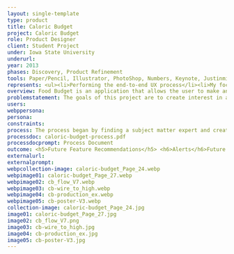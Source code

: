 ```yaml
---
layout: single-template
type: product
title: Caloric Budget
project: Caloric Budget
role: Product Designer
client: Student Project
under: Iowa State University
underurl:
year: 2013
phases: Discovery, Product Refinement
tools: Paper/Pencil, Illustrator, PhotoShop, Numbers, Keynote, Justinmind Prototyper, Axure
represents: <ul><li>Performing the end-to-end UX process</li><li>My focus on creating user-centered products</li><li>Performing user surveys, interviews and observations</li><li>Conducting monitorted user testing</li><li>Prototyping in Axure</li><li>Building a reusable testing rig for mobile devices</li></ul>
overview: Food Budget is an application that allows the user to make and/or track an eating plan for the week, month, etc. The underlying concept functions similarly to a financial budget, where, in place of monetary spending, Food Budget allows you to budget for high-calorie food items like ice cream, buffalo wings, or potato chips and still stay within your weekly food budget. There will be room for gamification of healthy eating - users can be awarded ‘cal points’ to be spent on a fun snack - or - a ‘reward zone’ where the user can set up what their reward might be (candy bar, pizza, etc). <br><br>  Users of Food Budget are looking for a way to learn, assist or reinforce healthy eating habits. They are probably aware that they are either not healthy eaters, could eat healthier, or want to make a lifestyle change, such as losing weight. Food Budget will need to educate its users on what constitutes healthy eating in the sense that it fits into the calorie counting format that Food Budget will provide. It is the intent of Food Budget to provide its users with education about portioning and caloric budgeting (e.g. if you plan to have an unhealthy meal on the weekend, spend your week eating healthier options).
problemstatement: The goals of this project are to create interest in and awareness of healthier eating. Overeating and obesity are a problem, now not only in the United States but globally. Nutrition awareness and promotion of healthy lifestyles are vague and compounded with good marketing for bad products. Many people are unaware of their poor eating habits and/or unaware of the unhealthy aspects of products labeled ‘natural’, ‘organic’, or otherwise appear to be healthy.
users:
webppersona:
persona:
constraints:
process: The process began by finding a subject matter expert and creating a survey to help to define the users. After review, the details of the survey lead to the creation of the personas (for detail please see Process Document).   <br><br>  Using our Word of Mouth script, I recruited volunteers that represented my persona base, and proceeded to test them. <br><br>  Each of the user tests were recorded, capturing the user’s hands interacting with the application and audio of them responding to the task list and talking through the system. <br><br>  Users were read the Introduction Script, asked to sign the Informed Consent Document, and filled out the Pre-Survey. The recording was started, then the users were asked to perform the tasks laid out in the Task List while speaking aloud their thoughts while proceeding through the tasks.   <br><br>  Upon completion of the task list, the recording was stopped and users with asked to fill out the Post-Survey and then asked a series of open-ended Interview Questions. After all the questions were answered, the user test was concluded.
processdoc: caloric-budget-process.pdf
processdocprompt: Process Document
outcome: <h5>Future Feature Recommendations</h5> <h6>Alerts</h6>Future versions of Caloric Budget would need to include a notification system to send alerts to the user when the application is not in use. These alerts should be optional and tailored to the user's need, such as offering text, email, and device-based notifications. These alerts would be to remind users to input food at certain points in the day (e.g. breakfast, lunch, coffee break, snack, dinner, etc.) to drive the use and functionality of the application. Users could select to add, modify or remove these alerts. Additional alerts would be goal-based notifications, such as daily caloric updates, proximity to weekly goal/intake, last week intake review with an overview of problem day/times to enable recognition of potential over-intake in the future, ‘cheat’ overview, etc.  <br><br>  <h6>Functionality/Features</h6>One feature that Caloric Budget should include in the future is the ability to share results with others. Being able to connect current social networks like Facebook, Twitter, or Instagram and present information from the application, or the ability to email caloric details to contacts, could be a successful feature for r the user who needs outward input/motivation, as well as a good way to develop an interest in the application and discover new users.  <br><br>  Another feature that would be interesting to include in future versions of Caloric Budget would be to connect the application to a web-based charting feature. Users can log in using their Caloric Budget username and password and view their intake form when they began using the application. With the data stored on a server, all sorts of charts and data can be delivered to the user. This data could be used to help to make visible patterns in the user’s caloric intake and help to predict ways that users can improve their caloric intake habits.  This data could also be valuable for users to share with their health providers when seeking healthcare. <br><br>  Lastly, in the next iteration, users will be able to click individual days in the 'Week Overview' area to view that corresponding Daily Overview.
externalurl:
externalprompt:
webpcollection-image: caloric-budget_Page_24.webp
webpimage01: caloric-budget_Page_27.webp
webpimage02: cb_flow_V7.webp
webpimage03: cb-wire_to_high.webp
webpimage04: cb-production_ex.webp
webpimage05: cb-poster-V3.webp
collection-image: caloric-budget_Page_24.jpg
image01: caloric-budget_Page_27.jpg
image02: cb_flow_V7.png
image03: cb-wire_to_high.jpg
image04: cb-production_ex.jpg
image05: cb-poster-V3.jpg
---
```

